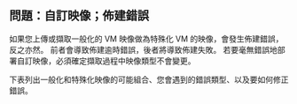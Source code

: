 ## <a name="issue-custom-image-provisioning-errors"></a>問題：自訂映像；佈建錯誤
如果您上傳或擷取一般化的 VM 映像做為特殊化 VM 的映像，會發生佈建錯誤，反之亦然。 前者會導致佈建逾時錯誤，後者將導致佈建失敗。 若要毫無錯誤地部署自訂映像，必須確定擷取過程中映像類型不會變更。

下表列出一般化和特殊化映像的可能組合、您會遇到的錯誤類型、以及要如何修正錯誤。

